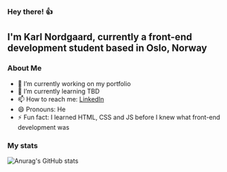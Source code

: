 ### Hey there! 👍
## I'm Karl Nordgaard, currently a front-end development student based in Oslo, Norway

### About Me
- 🔭 I’m currently working on my portfolio
- 🌱 I’m currently learning TBD
- 📫 How to reach me: [LinkedIn](https://www.linkedin.com/in/karl-petter-n-560624137/)
- 😄 Pronouns: He
- ⚡ Fun fact: I learned HTML, CSS and JS before I knew what front-end development was

### My stats
![Anurag's GitHub stats](https://github-readme-stats.vercel.app/api?username=karlpnord&show_icons=true&theme=gruvbox)
<!--
**karlpnord/karlpnord** is a ✨ _special_ ✨ repository because its `README.md` (this file) appears on your GitHub profile.

Here are some ideas to get you started:

- 🔭 I’m currently working on ...
- 🌱 I’m currently learning ...
- 👯 I’m looking to collaborate on ...
- 🤔 I’m looking for help with ...
- 💬 Ask me about ...
- 📫 How to reach me: ...
- 😄 Pronouns: ...
- ⚡ Fun fact: ...
-->

